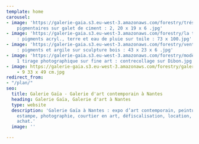 ```yaml
---
template: home
carousel:
- image: 'https://galerie-gaia.s3.eu-west-3.amazonaws.com/forestry/trésors 2 : couleurs
    pigmentaires sur galet de ciment : 2, 20 x 19 x 6 .jpg'
- image: 'https://galerie-gaia.s3.eu-west-3.amazonaws.com/forestry/la tête me tourne
    : pigments acryl., terre et eau de pluie sur toile : 73 x 100.jpg'
- image: 'https://galerie-gaia.s3.eu-west-3.amazonaws.com/forestry/vent du soir 1
    : pigments et argile sur sculpture bois : 43 x 23 x 6 .jpg'
- image: 'https://galerie-gaia.s3.eu-west-3.amazonaws.com/forestry/modèle vivant
    1 tirage photographique sur fine art : contrecollage sur Dibon.jpg'
- image: https://galerie-gaia.s3.eu-west-3.amazonaws.com/forestry/galerie-gaia-marie-bathellier-ARBRES
    - 9 33 x 49 cm.jpg
redirect_from:
- "/plan/"
seo:
  title: Galerie Gaïa - Galerie d'art contemporain à Nantes
  heading: Galerie Gaïa, Galerie d'art à Nantes
  type: website
  description: 'Galerie Gaïa à Nantes : expo d’art contemporain, peinture, sculpture,
    estampe, photographie, courtier en art, défiscalisation, location, prêt avant
    achat.'
  image: ''

---
```

